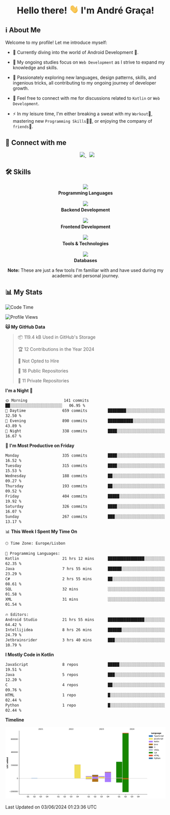 <h1 align="center">Hello there! <img src="https://raw.githubusercontent.com/ABSphreak/ABSphreak/master/gifs/Hi.gif" width="30"> I'm André Graça!</h1>

## ℹ️ About Me

Welcome to my profile! Let me introduce myself:

- 🔭 Currently diving into the world of Android Development 📱.

- 🌱 My ongoing studies focus on `Web Development` as I strive to expand my knowledge and skills.
 
- 🚀 Passionately exploring new languages, design patterns, skills, and ingenious tricks, all contributing to my ongoing journey of developer growth.

- 💬 Feel free to connect with me for discussions related to `Kotlin` or `Web Development`.

- ⚡ In my leisure time, I'm either breaking a sweat with my `Workout`💪, mastering new `Programming Skills`👨‍💻, or enjoying the company of `friends`👥.

## 🤝 Connect with me

<p align="center">
  <a style="margin-left: 10px;" target="_blank" href="mailto:sindrome.gracinha@gmail.com">
    <img width="50px" src="https://play-lh.googleusercontent.com/KSuaRLiI_FlDP8cM4MzJ23ml3og5Hxb9AapaGTMZ2GgR103mvJ3AAnoOFz1yheeQBBI">
  </a>
  <a style="margin-left: 10px;" target="_blank" href="https://twitter.com/Andre_Graca3">
    <img src="https://skillicons.dev/icons?i=twitter">
  </a>
</p>

## 🛠️ Skills

<div align="center">
  <p align="center">
    <img src="https://skillicons.dev/icons?i=kotlin,java,js,ts,python,c&perline=6" /><br/>
    <b>Programming Languages</b><br/><br/>
    <img src="https://skillicons.dev/icons?i=spring,nodejs,express&perline=5" /><br/>
    <b>Backend Development</b><br/><br/>
    <img src="https://skillicons.dev/icons?i=react,nextjs,html,css,bootstrap,tailwind&perline=6" /><br/>
    <b>Frontend Development</b><br/><br/>
    <img src="https://skillicons.dev/icons?i=docker,linux,bash,git,github,androidstudio,jenkins,postman&perline=9" /><br/>
    <b>Tools & Technologies</b><br/><br/>
    <img src="https://skillicons.dev/icons?i=postgres,mongodb&perline=2" /><br/>
    <b>Databases</b>
  </p> 
  <p align="center"><b>Note:</b> These are just a few tools I'm familiar with and have used during my academic and personal journey.</p>
</div>

## 📊 My Stats

<!--START_SECTION:waka-->
![Code Time](http://img.shields.io/badge/Code%20Time-1%2C152%20hrs%201%20min-blue)

![Profile Views](http://img.shields.io/badge/Profile%20Views-0-blue)

**🐱 My GitHub Data** 

> 📦 119.4 kB Used in GitHub's Storage 
 > 
> 🏆 12 Contributions in the Year 2024
 > 
> 🚫 Not Opted to Hire
 > 
> 📜 18 Public Repositories 
 > 
> 🔑 11 Private Repositories 
 > 
**I'm a Night 🦉** 

```text
🌞 Morning                141 commits         ██░░░░░░░░░░░░░░░░░░░░░░░   06.95 % 
🌆 Daytime                659 commits         ████████░░░░░░░░░░░░░░░░░   32.50 % 
🌃 Evening                890 commits         ███████████░░░░░░░░░░░░░░   43.89 % 
🌙 Night                  338 commits         ████░░░░░░░░░░░░░░░░░░░░░   16.67 % 
```
📅 **I'm Most Productive on Friday** 

```text
Monday                   335 commits         ████░░░░░░░░░░░░░░░░░░░░░   16.52 % 
Tuesday                  315 commits         ████░░░░░░░░░░░░░░░░░░░░░   15.53 % 
Wednesday                188 commits         ██░░░░░░░░░░░░░░░░░░░░░░░   09.27 % 
Thursday                 193 commits         ██░░░░░░░░░░░░░░░░░░░░░░░   09.52 % 
Friday                   404 commits         █████░░░░░░░░░░░░░░░░░░░░   19.92 % 
Saturday                 326 commits         ████░░░░░░░░░░░░░░░░░░░░░   16.07 % 
Sunday                   267 commits         ███░░░░░░░░░░░░░░░░░░░░░░   13.17 % 
```


📊 **This Week I Spent My Time On** 

```text
🕑︎ Time Zone: Europe/Lisbon

💬 Programming Languages: 
Kotlin                   21 hrs 12 mins      ████████████████░░░░░░░░░   62.35 % 
Java                     7 hrs 55 mins       ██████░░░░░░░░░░░░░░░░░░░   23.29 % 
C#                       2 hrs 55 mins       ██░░░░░░░░░░░░░░░░░░░░░░░   08.61 % 
SQL                      32 mins             ░░░░░░░░░░░░░░░░░░░░░░░░░   01.58 % 
XML                      31 mins             ░░░░░░░░░░░░░░░░░░░░░░░░░   01.54 % 

🔥 Editors: 
Android Studio           21 hrs 55 mins      ████████████████░░░░░░░░░   64.42 % 
Intellijidea             8 hrs 26 mins       ██████░░░░░░░░░░░░░░░░░░░   24.79 % 
Jetbrainsrider           3 hrs 40 mins       ███░░░░░░░░░░░░░░░░░░░░░░   10.79 % 
```

**I Mostly Code in Kotlin** 

```text
JavaScript               8 repos             █████░░░░░░░░░░░░░░░░░░░░   19.51 % 
Java                     5 repos             ███░░░░░░░░░░░░░░░░░░░░░░   12.20 % 
C                        4 repos             ██░░░░░░░░░░░░░░░░░░░░░░░   09.76 % 
HTML                     1 repo              █░░░░░░░░░░░░░░░░░░░░░░░░   02.44 % 
Python                   1 repo              █░░░░░░░░░░░░░░░░░░░░░░░░   02.44 % 
```



**Timeline**

![Lines of Code chart](https://raw.githubusercontent.com/AndreGraca3/AndreGraca3/main/assets/bar_graph.png)


 Last Updated on 03/06/2024 01:23:36 UTC
<!--END_SECTION:waka-->
